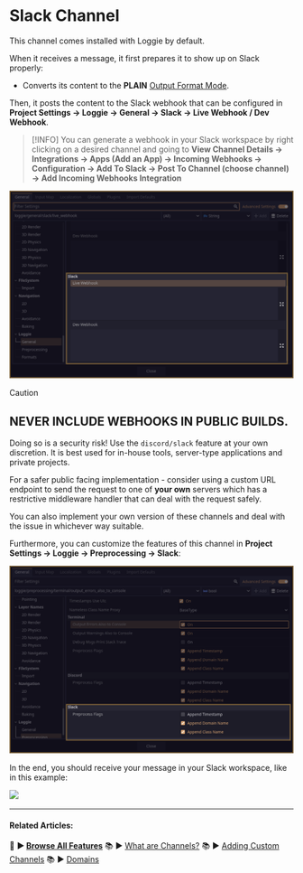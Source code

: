 # Slack Channel

This channel comes installed with Loggie by default.

When it receives a message, it first prepares it to show up on Slack properly:

* Converts its content to the **PLAIN** [Output Format Mode](OUTPUT_FORMAT_MODES.md).

Then, it posts the content to the Slack webhook that can be configured in **Project Settings -> Loggie -> General -> Slack -> Live Webhook / Dev Webhook**.

> [!INFO]
> You can generate a webhook in your Slack workspace by right clicking on a desired channel and going to **View Channel Details -> Integrations -> Apps (Add an App) -> Incoming Webhooks -> Configuration -> Add To Slack -> Post To Channel (choose channel) -> Add Incoming Webhooks Integration**

![](assets/screenshots/slack_webhook_area.png)

> [!CAUTION]
> ## **NEVER INCLUDE WEBHOOKS IN PUBLIC BUILDS.**
> 
> Doing so is a security risk! Use the `discord/slack` feature at your own discretion. It is best used for in-house tools, server-type applications and private projects.
>   
> For a safer public facing implementation - consider using a custom URL endpoint to send the request to one of **your own** servers which has a restrictive middleware handler that can deal with the request safely.
> 
> You can also implement your own version of these channels and deal with the issue in whichever way suitable. 

Furthermore, you can customize the features of this channel in **Project Settings -> Loggie -> Preprocessing -> Slack**:

![](assets/screenshots/channel_slack_customize.png)

In the end, you should receive your message in your Slack workspace, like in this example:

![](https://i.imgur.com/3y0DkCB.png)

---
#### Related Articles:
👀 **► [Browse All Features](docs/ALL_FEATURES.md)**
📚 ► [What are Channels?](docs/features/CHANNELS.md)
📚 ► [Adding Custom Channels](docs/customization/ADDING_CUSTOM_CHANNELS.md)
📚 ► [Domains](docs/features/DOMAINS.md)